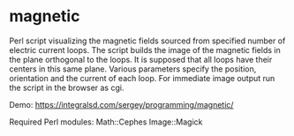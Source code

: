 # magnetic
Perl script visualizing the magnetic fields sourced from specified number of electric current loops.
The script builds the image of the magnetic fields in the plane orthogonal to the loops.
It is supposed that all loops have their centers in this same plane. 
Various parameters specify the position, orientation and the current of each loop.
For immediate image output run the script in the browser as cgi.

Demo: https://integralsd.com/sergey/programming/magnetic/

Required Perl modules:
Math::Cephes
Image::Magick



